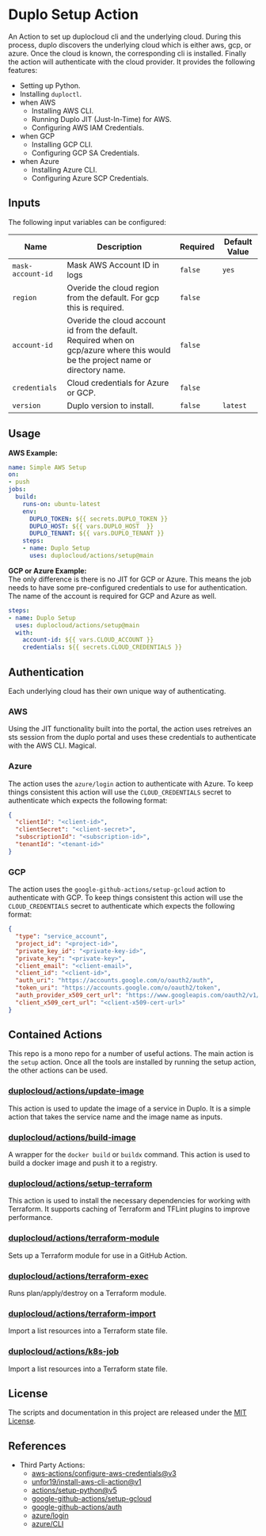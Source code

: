  # Duplo Setup Action

An Action to set up duplocloud cli and the underlying cloud. During this process, duplo discovers the underlying cloud which is either aws, gcp, or azure. Once the cloud is known, the corresponding cli is installed. Finally the action will authenticate with the cloud provider.
It provides the following features:

- Setting up Python.
- Installing `duploctl`.
- when AWS
  - Installing AWS CLI.
  - Running Duplo JIT (Just-In-Time) for AWS.
  - Configuring AWS IAM Credentials.
- when GCP
  - Installing GCP CLI.
  - Configuring GCP SA Credentials.
- when Azure
  - Installing Azure CLI.
  - Configuring Azure SCP Credentials.

## Inputs

The following input variables can be configured:

| Name              | Description                                                                 | Required | Default Value |
|-------------------|-----------------------------------------------------------------------------|----------|---------------|
| `mask-account-id` | Mask AWS Account ID in logs                                                 | `false`  | `yes`         |
| `region`          | Overide the cloud region from the default. For gcp this is required.        | `false`  |               |
| `account-id`      | Overide the cloud account id from the default. Required when on gcp/azure where this would be the project name or directory name. | `false`  |               |
| `credentials`     | Cloud credentials for Azure or GCP.                                         | `false`  |               |
| `version`        | Duplo version to install.                                                    | `false`  | `latest`      |


## Usage

**AWS Example:**  
```yaml
name: Simple AWS Setup
on: 
- push
jobs:
  build:
    runs-on: ubuntu-latest
    env:
      DUPLO_TOKEN: ${{ secrets.DUPLO_TOKEN }}
      DUPLO_HOST: ${{ vars.DUPLO_HOST  }}
      DUPLO_TENANT: ${{ vars.DUPLO_TENANT }}
    steps:
    - name: Duplo Setup
      uses: duplocloud/actions/setup@main
```

**GCP or Azure Example:**  
The only difference is there is no JIT for GCP or Azure. This means the job needs to have some pre-configured credentials to use for authentication. The name of the account is required for GCP and Azure as well. 
```yaml
steps:
- name: Duplo Setup
  uses: duplocloud/actions/setup@main
  with:
    account-id: ${{ vars.CLOUD_ACCOUNT }}
    credentials: ${{ secrets.CLOUD_CREDENTIALS }}
```

## Authentication  

Each underlying cloud has their own unique way of authenticating. 

### AWS  

Using the JIT functionality built into the portal, the action uses retreives an sts session from the duplo portal and uses these credentials to authenticate with the AWS CLI. Magical. 

### Azure  

The action uses the `azure/login` action to authenticate with Azure. To keep things consistent this action will use the `CLOUD_CREDENTIALS` secret to authenticate which expects the following format:  
```json
{
  "clientId": "<client-id>",
  "clientSecret": "<client-secret>",
  "subscriptionId": "<subscription-id>",
  "tenantId": "<tenant-id>"
}
```

### GCP

The action uses the `google-github-actions/setup-gcloud` action to authenticate with GCP. To keep things consistent this action will use the `CLOUD_CREDENTIALS` secret to authenticate which expects the following format:  
```json
{
  "type": "service_account",
  "project_id": "<project-id>",
  "private_key_id": "<private-key-id>",
  "private_key": "<private-key>",
  "client_email": "<client-email>",
  "client_id": "<client-id>",
  "auth_uri": "https://accounts.google.com/o/oauth2/auth",
  "token_uri": "https://accounts.google.com/o/oauth2/token",
  "auth_provider_x509_cert_url": "https://www.googleapis.com/oauth2/v1/certs",
  "client_x509_cert_url": "<client-x509-cert-url>"
}
```

## Contained Actions  

This repo is a mono repo for a number of useful actions. The main action is the `setup` action. Once all the tools are installed by running the setup action, the other actions can be used.

### [duplocloud/actions/update-image](https://github.com/duplocloud/actions/update-image)  
This action is used to update the image of a service in Duplo. It is a simple action that takes the service name and the image name as inputs.

### [duplocloud/actions/build-image](https://github.com/duplocloud/actions/build-image)  
A wrapper for the `docker build` or `buildx` command. This action is used to build a docker image and push it to a registry.

### [duplocloud/actions/setup-terraform](https://github.com/duplocloud/actions/setup-terraform)  
This action is used to install the necessary dependencies for working with Terraform. It supports caching of Terraform and TFLint plugins to improve performance.

### [duplocloud/actions/terraform-module](https://github.com/duplocloud/actions/terraform-module)  
Sets up a Terraform module for use in a GitHub Action. 

### [duplocloud/actions/terraform-exec](https://github.com/duplocloud/actions/terraform-exec)  
Runs plan/apply/destroy on a Terraform module.

### [duplocloud/actions/terraform-import](https://github.com/duplocloud/actions/terraform-import)  
Import a list resources into a Terraform state file.

### [duplocloud/actions/k8s-job](https://github.com/duplocloud/actions/k8s-job)  
Import a list resources into a Terraform state file.

## License

The scripts and documentation in this project are released under the [MIT License](LICENSE).

## References 

 - Third Party Actions: 
   - [aws-actions/configure-aws-credentials@v3](https://github.com/aws-actions/configure-aws-credentials)
   - [unfor19/install-aws-cli-action@v1](https://github.com/unfor19/install-aws-cli-action)
   - [actions/setup-python@v5](https://github.com/actions/setup-python)
   - [google-github-actions/setup-gcloud](https://github.com/google-github-actions/setup-gcloud)
   - [google-github-actions/auth](https://github.com/google-github-actions/auth)
   - [azure/login](https://github.com/marketplace/actions/azure-login)
   - [azure/CLI](https://github.com/marketplace/actions/azure-cli-action)
